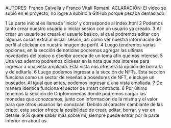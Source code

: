 AUTORES: Franco Calvella y Franco Vitali Romani.
ACLARACIÓN: El video se subió en el proyecto, no logre a subirlo a GitHub porque pesaba demasiado.


1 La parte inicial es llamada 'Inicio' y corresponde al index.html
2 Podemos tanto crear nuestro usuario o iniciar sesion con un usuario ya creado.
3 Al crear un usuario se creará el usuario basico, al cual podremos editar con algunas cosas extra al iniciar sesión, asi como ver nuestra información de perfil al clickear en nuestra imagen de perfil.
4 Luego tendremos varias opciones, en la sección de noticias podremos agregar las ultimas novedades del topico o escribir acerca de un tema afin que nos interese. 
5 Una vez adentro podremos clickear en la nota que nos interese para ingresar a una vista ampliada. Esta vista nos ofrecerá la opción de borrarla y de editarla.
6 Luego podemos ingresar a la sección de NFTs. Esta seccion funciona como un sector de reseñas a posedores de NFT, e incluye un buscador. Al igual que antes, podemos ingresar a una vista ampliada.
7 De manera identica funciona el sector de smart contracts. 
8 Por último tenemos la sección de Criptomonedas donde podremos cargar las monedas que conozcamos, junto con información de la misma y el valor para que otros usuarios las conozcan. Debido al caracter cambiante de las cripto, este sector ofrece la posibilidad de crear, editar, borrar, y ver en detalle.
9 Si quere saber más sobre mi, siempre puede entrar por la parte inferior en about us. 